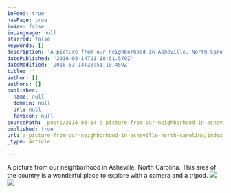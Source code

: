 ```yaml
---
inFeed: true
hasPage: true
inNav: false
inLanguage: null
starred: false
keywords: []
description: 'A picture from our neighborhood in Asheville, North Carolina. This area of the country is a wonderful place to explore with a camera and a tripod.'
datePublished: '2016-03-14T21:18:51.570Z'
dateModified: '2016-03-14T20:51:18.459Z'
title: ''
author: []
authors: []
publisher:
  name: null
  domain: null
  url: null
  favicon: null
sourcePath: _posts/2016-03-14-a-picture-from-our-neighborhood-in-asheville-north-carolina.md
published: true
url: a-picture-from-our-neighborhood-in-asheville-north-carolina/index.html
_type: Article

---
```

A picture from our neighborhood in Asheville, North Carolina. This area of the country is a wonderful place to explore with a camera and a tripod.
![](https://the-grid-user-content.s3-us-west-2.amazonaws.com/86f6b98e-6712-40c6-9548-e2b413a36089.jpg)
![](https://the-grid-user-content.s3-us-west-2.amazonaws.com/fe267acd-ebbe-428d-9f4d-54eacee579c1.jpg)